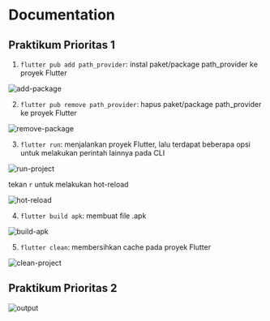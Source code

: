 # Documentation

## Praktikum Prioritas 1

1. ``flutter pub add path_provider``: instal paket/package path_provider ke proyek Flutter

![add-package](https://user-images.githubusercontent.com/74108522/224540565-1442d636-3751-42be-9e41-c0465f2df16e.png)

2. ``flutter pub remove path_provider``: hapus paket/package path_provider ke proyek Flutter

![remove-package](https://user-images.githubusercontent.com/74108522/224540577-432d3a88-e810-431b-93e5-9aa470d1564a.png)

3. ``flutter run``: menjalankan proyek Flutter, lalu terdapat beberapa opsi untuk melakukan perintah lainnya pada CLI

![run-project](https://user-images.githubusercontent.com/74108522/224540580-257d8ca0-f4b8-46b3-a426-70f1bf929b97.png)

tekan ``r`` untuk melakukan hot-reload

![hot-reload](https://user-images.githubusercontent.com/74108522/224540574-5df2f2fc-e1f3-4d30-84a7-16dd9dadd2e1.png)

4. ``flutter build apk``: membuat file .apk

![build-apk](https://user-images.githubusercontent.com/74108522/224540569-457058a3-0b3b-4a91-97a4-84d0fa5db701.png)

5. ``flutter clean``: membersihkan cache pada proyek Flutter

![clean-project](https://user-images.githubusercontent.com/74108522/224540571-d508b918-0ba5-4979-ab67-dbb6d6ee66f8.png)

## Praktikum Prioritas 2

![output](https://user-images.githubusercontent.com/74108522/224540898-fbb31248-79c0-43ea-a691-ea494b3d858a.png)
